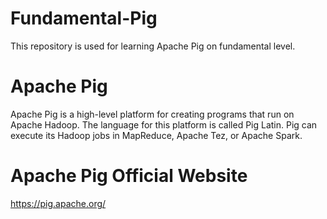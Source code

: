 # Fundamental-Pig
This repository is used for learning Apache Pig on fundamental level. 

# Apache Pig 
Apache Pig is a high-level platform for creating programs that run on Apache Hadoop. The language for this platform is called Pig Latin. Pig can execute its Hadoop jobs in MapReduce, Apache Tez, or Apache Spark.

# Apache Pig Official Website 
https://pig.apache.org/

